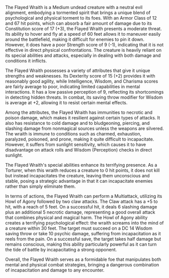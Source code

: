 The Flayed Wraith is a Medium undead creature with a neutral evil alignment, embodying a tormented spirit that brings a unique blend of psychological and physical torment to its foes. With an Armor Class of 12 and 67 hit points, which can absorb a fair amount of damage due to its Constitution score of 17 (+3), the Flayed Wraith presents a moderate threat. Its ability to hover and fly at a speed of 60 feet allows it to maneuver easily around the battlefield, making it difficult for enemies to pin it down. However, it does have a poor Strength score of 9 (-1), indicating that it is not effective in direct physical confrontations. The creature is heavily reliant on its special abilities and attacks, especially in dealing with both damage and conditions it inflicts.

The Flayed Wraith possesses a variety of attributes that give it unique strengths and weaknesses. Its Dexterity score of 15 (+2) provides it with reasonably good agility, while Intelligence, Wisdom, and Charisma scores are fairly average to poor, indicating limited capabilities in mental interactions. It has a low passive perception of 9, reflecting its shortcomings in detecting hidden threats. In combat, its saving throw modifier for Wisdom is average at +2, allowing it to resist certain mental effects.

Among the attributes, the Flayed Wraith has immunities to necrotic and poison damage, which makes it resilient against certain types of attacks. It also has resistance to cold damage and to bludgeoning, piercing, and slashing damage from nonmagical sources unless the weapons are silvered. The wraith is immune to conditions such as charmed, exhaustion, paralyzed, poisoned, and prone, making it quite difficult to incapacitate. However, it suffers from sunlight sensitivity, which causes it to have disadvantage on attack rolls and Wisdom (Perception) checks in direct sunlight.

The Flayed Wraith's special abilities enhance its terrifying presence. As a Torturer, when this wraith reduces a creature to 0 hit points, it does not kill but instead incapacitates the creature, leaving them unconscious and stable, posing a strategic advantage in that it can incapacitate enemies rather than simply eliminate them. 

In terms of actions, the Flayed Wraith can perform a Multiattack, utilizing its Howl of Agony followed by two claw attacks. The Claw attack has a +5 to hit, with a reach of 5 feet. On a successful hit, it deals 6 slashing damage plus an additional 5 necrotic damage, representing a good overall attack that combines physical and magical harm. The Howl of Agony ability creates a terrifying psychological effect: the wraith screams into the mind of a creature within 30 feet. The target must succeed on a DC 14 Wisdom saving throw or take 10 psychic damage, suffering from incapacitation as it reels from the pain. On a successful save, the target takes half damage but remains conscious, making this ability particularly powerful as it can turn the tide of battle by incapacitating a strong opponent.

Overall, the Flayed Wraith serves as a formidable foe that manipulates both mental and physical combat strategies, bringing a dangerous combination of incapacitation and damage to any encounter.